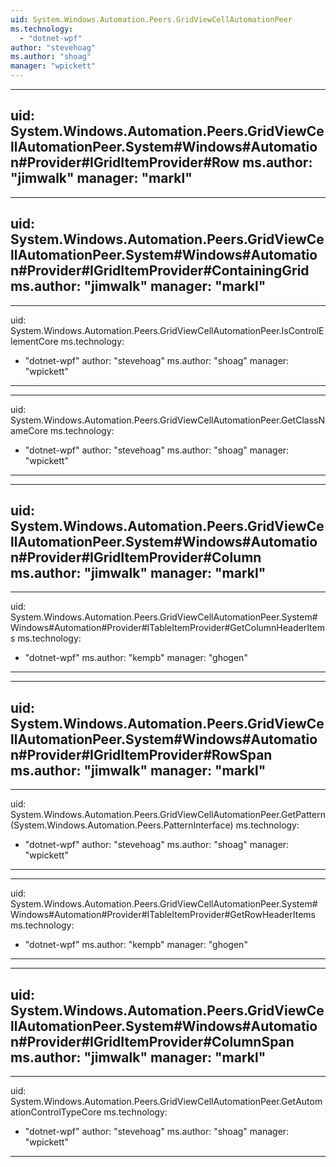 ```yaml
---
uid: System.Windows.Automation.Peers.GridViewCellAutomationPeer
ms.technology: 
  - "dotnet-wpf"
author: "stevehoag"
ms.author: "shoag"
manager: "wpickett"
---
```


---
uid: System.Windows.Automation.Peers.GridViewCellAutomationPeer.System#Windows#Automation#Provider#IGridItemProvider#Row
ms.author: "jimwalk"
manager: "markl"
---

---
uid: System.Windows.Automation.Peers.GridViewCellAutomationPeer.System#Windows#Automation#Provider#IGridItemProvider#ContainingGrid
ms.author: "jimwalk"
manager: "markl"
---

---
uid: System.Windows.Automation.Peers.GridViewCellAutomationPeer.IsControlElementCore
ms.technology: 
  - "dotnet-wpf"
author: "stevehoag"
ms.author: "shoag"
manager: "wpickett"
---

---
uid: System.Windows.Automation.Peers.GridViewCellAutomationPeer.GetClassNameCore
ms.technology: 
  - "dotnet-wpf"
author: "stevehoag"
ms.author: "shoag"
manager: "wpickett"
---

---
uid: System.Windows.Automation.Peers.GridViewCellAutomationPeer.System#Windows#Automation#Provider#IGridItemProvider#Column
ms.author: "jimwalk"
manager: "markl"
---

---
uid: System.Windows.Automation.Peers.GridViewCellAutomationPeer.System#Windows#Automation#Provider#ITableItemProvider#GetColumnHeaderItems
ms.technology: 
  - "dotnet-wpf"
ms.author: "kempb"
manager: "ghogen"
---

---
uid: System.Windows.Automation.Peers.GridViewCellAutomationPeer.System#Windows#Automation#Provider#IGridItemProvider#RowSpan
ms.author: "jimwalk"
manager: "markl"
---

---
uid: System.Windows.Automation.Peers.GridViewCellAutomationPeer.GetPattern(System.Windows.Automation.Peers.PatternInterface)
ms.technology: 
  - "dotnet-wpf"
author: "stevehoag"
ms.author: "shoag"
manager: "wpickett"
---

---
uid: System.Windows.Automation.Peers.GridViewCellAutomationPeer.System#Windows#Automation#Provider#ITableItemProvider#GetRowHeaderItems
ms.technology: 
  - "dotnet-wpf"
ms.author: "kempb"
manager: "ghogen"
---

---
uid: System.Windows.Automation.Peers.GridViewCellAutomationPeer.System#Windows#Automation#Provider#IGridItemProvider#ColumnSpan
ms.author: "jimwalk"
manager: "markl"
---

---
uid: System.Windows.Automation.Peers.GridViewCellAutomationPeer.GetAutomationControlTypeCore
ms.technology: 
  - "dotnet-wpf"
author: "stevehoag"
ms.author: "shoag"
manager: "wpickett"
---
